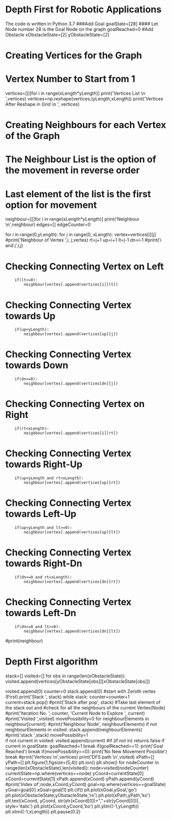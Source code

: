# Depth First for Robotic Applications
The code is written in Python 3.7
###Add Goal
goalState=[28] #### Let Node number 28 is the Goal Node on the graph
goalReached=0
#Add Obstacle
xObstacleState=[2]
yObstacleState=[2]

# Creating Vertices for the Graph
# Vertex Number to Start from 1
vertices=[[i]for i in range(xLength*yLength)]
print('Vertices List  \n ',vertices)
vertices=np.reshape(vertices,(yLength,xLength))
print('Vertices After Reshape in Grid  \n ', vertices)

# Creating Neighbours for each Vertex of the Graph
# The Neighbour List is the option of the movement in reverse order
# Last element of the list is the first option for movement

neighbour=[[]for i in range(xLength*yLength)]
print('Neighbour \n',neighbour)
edges=[]
edgeCounter=0

for i in range(0,yLength):
    for j in range(0, xLength):
        vertex=vertices[i][j]
        #print('Neighbour of Vertex ',i, j,vertex)
        rt=j+1
        up=i+1
        lt=j-1
        dn=i-1
        #print('i and j',i,j)
# Checking Connecting Vertex on Left
        if(lt>=0):
            neighbour[vertex].append(vertices[i][lt])
# Checking Connecting Vertex towards Up
        if(up<yLength):
            neighbour[vertex].append(vertices[up][j])
# Checking Connecting Vertex towards Down
        if(dn>=0):
            neighbour[vertex].append(vertices[dn][j])
# Checking Connecting Vertex on Right
        if(rt<xLength):
            neighbour[vertex].append(vertices[i][rt])

# Checking Connecting Vertex towards Right-Up
        if(up<yLength and rt<xLength):
            neighbour[vertex].append(vertices[up][rt])
# Checking Connecting Vertex towards Left-Up
        if(up<yLength and lt>=0):
            neighbour[vertex].append(vertices[up][lt])
# Checking Connecting Vertex towards Right-Dn
        if(dn>=0 and rt<xLength):
            neighbour[vertex].append(vertices[dn][rt])
# Checking Connecting Vertex towards Left-Dn
        if(dn>=0 and lt>=0):
            neighbour[vertex].append(vertices[dn][lt])

#print(neighbour)
# Depth First algorithm
stack=[]
visited=[]
for obs in range(len(xObstacleState)):
    visited.append(vertices[yObstacleState[obs]][xObstacleState[obs]])
    
visited.append(0)
counter=0
stack.append(0) #start with Zeroth vertex (First)
print('Stack ', stack)
while stack:
    counter=counter+1
    current=stack.pop()
    #print('Stack after pop', stack)
    #Take last element of the stack out and 
    #check for all the neighbours of the current Vertex(Node)
    #print('Iteration No. ', counter, 'Current Node to Explore ', current)
    #print('Visited ',visited)
    movePossibility=0
    for neighbourElements in neighbour[current]:
        #print('Neighbour Node', neighbourElements)
        if not neighbourElements in visited:
            stack.append(neighbourElements)
            #print('stack ',stack)
            movePossibility=1          
        if not current in visited:
            visited.append(current) #if (if not in) returns false
        if current in goalState:
            goalReached=1
            break
    if(goalReached==1):
        print('Goal Reached')
        break
    if(movePossibility==0):
        print('No New Movement Possible')
        break
#print('Vertices \n',vertices)
print('DFS path \n',visited)
xPath=[]
yPath=[]
plt.figure(1,figsize=(5,4))
plt.ion()
plt.show()
for nodeCounter in range(len(xObstacleState),len(visited)):
    node=visited[nodeCounter]
    currentState=np.where(vertices==node)
    yCoord=currentState[0]
    xCoord=currentState[1]
    xPath.append(xCoord)
    yPath.append(yCoord)
    #print('Index of',node,xCoord,yCoord)
    goal=np.where(vertices==goalState)
    yGoal=goal[0]
    xGoal=goal[1]
    plt.clf()
    plt.plot(xGoal,yGoal,'go')
    plt.plot(xObstacleState,yObstacleState,'ro')
    plt.plot(xPath,yPath,'ko')
    plt.text(xCoord, yCoord, str(str(xCoord[0])+","+str(yCoord[0])), style='italic')
    plt.plot(xCoord,yCoord,'bo')
    plt.ylim((-1,yLength))
    plt.xlim((-1,xLength))
    plt.pause(0.2)
